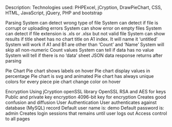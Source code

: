 Description:
Technologies used: PHPExcel, jCryption, DrawPieChart, CSS, HTML, JavaScript, jQuery, PHP and bootstrap

Parsing
System can detect wrong type of file
System can detect if file is corrupt or uploading errors
System can show error on empty files
System can detect if file extension is .xls or .xlsx but not valid file
System can show results if title sheet has no chart title on A1 index. It will name it ‘untitled’
System will work if A1 and B1 are other than ‘Count’ and ‘Name’
System will skip all non-numeric Count values
System can tell if data has no value
System will tell if there is no ‘data’ sheet
JSON data response returns after parsing

Pie Chart
Pie chart shows labels on hover
Pie chart display values in percentage
Pie chart is svg and animated
Pie chart has always unique colors for every piece
pie chart change color on hover

Encryption
Using jCryption openSSL library
OpenSSL RSA and AES for keys
Public and private key encryption
4096-bit key for encryption
Creates good confusion and diffusion
User Authentication
User authenticates against database (MySQL) record
Default user name is: demo
Default password is: admin
Creates login sessions that remains until user logs out
Access control to all pages
